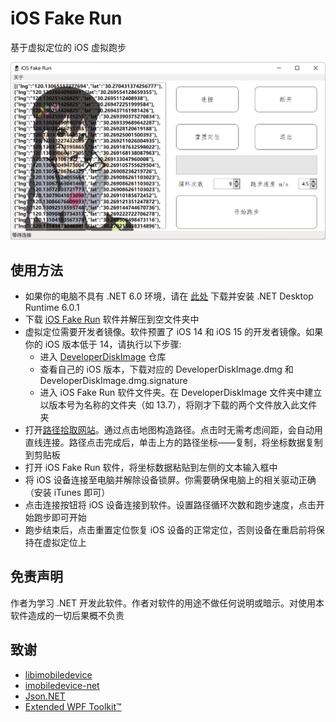 # iOS Fake Run

基于虚拟定位的 iOS 虚拟跑步

![](./image/main_windows.png)

## 使用方法

+ 如果你的电脑不具有 .NET 6.0 环境，请在 [此处](https://dotnet.microsoft.com/en-us/download/dotnet/6.0) 下载并安装 .NET Desktop Runtime 6.0.1
+ 下载 [iOS Fake Run](https://github.com/Mythologyli/iOSFakeRun/releases) 软件并解压到空文件夹中
+ 虚拟定位需要开发者镜像。软件预置了 iOS 14 和 iOS 15 的开发者镜像。如果你的 iOS 版本低于 14，请执行以下步骤:
    + 进入 [DeveloperDiskImage](https://github.com/pdso/DeveloperDiskImage) 仓库
    + 查看自己的 iOS 版本，下载对应的 DeveloperDiskImage.dmg 和 DeveloperDiskImage.dmg.signature
    + 进入 iOS Fake Run 软件文件夹。在 DeveloperDiskImage 文件夹中建立以版本号为名称的文件夹（如 13.7），将刚才下载的两个文件放入此文件夹
+ 打开[路径拾取网站](https://baidumap.akashic.cc)。通过点击地图构造路径。点击时无需考虑间距，会自动用直线连接。路径点击完成后，单击上方的路径坐标——复制，将坐标数据复制到剪贴板
+ 打开 iOS Fake Run 软件，将坐标数据粘贴到左侧的文本输入框中
+ 将 iOS 设备连接至电脑并解除设备锁屏。你需要确保电脑上的相关驱动正确（安装 iTunes 即可）
+ 点击连接按钮将 iOS 设备连接到软件。设置路径循环次数和跑步速度，点击开始跑步即可开始
+ 跑步结束后，点击重置定位恢复 iOS 设备的正常定位，否则设备在重启前将保持在虚拟定位上

## 免责声明

作者为学习 .NET 开发此软件。作者对软件的用途不做任何说明或暗示。对使用本软件造成的一切后果概不负责

## 致谢

+ [libimobiledevice](https://github.com/libimobiledevice/libimobiledevice)
+ [imobiledevice-net](https://github.com/libimobiledevice-win32/imobiledevice-net)
+ [Json.NET](https://www.newtonsoft.com/json)
+ [Extended WPF Toolkit™](https://github.com/xceedsoftware/wpftoolkit)